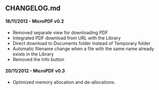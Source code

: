 ## CHANGELOG.md

#### 18/11/2012 - MicroPDF v0.2

* Removed separate view for downloading PDF
* Integrated PDF download from URL with the Library
* Direct download to Documents folder instead of Temporary folder
* Automatic filename change when a file with the same name already exists in the Library
* Removed the Info button

#### 20/11/2012 - MicroPDF v0.3

* Optimized memory allocation and de-allocations.
